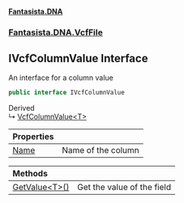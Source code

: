 #### [Fantasista.DNA](index.md 'index')
### [Fantasista.DNA.VcfFile](Fantasista.DNA.VcfFile.md 'Fantasista.DNA.VcfFile')

## IVcfColumnValue Interface

An interface for a column value

```csharp
public interface IVcfColumnValue
```

Derived  
&#8627; [VcfColumnValue&lt;T&gt;](Fantasista.DNA.VcfFile.VcfColumnValue_T_.md 'Fantasista.DNA.VcfFile.VcfColumnValue<T>')

| Properties | |
| :--- | :--- |
| [Name](Fantasista.DNA.VcfFile.IVcfColumnValue.Name.md 'Fantasista.DNA.VcfFile.IVcfColumnValue.Name') | Name of the column |

| Methods | |
| :--- | :--- |
| [GetValue&lt;T&gt;()](Fantasista.DNA.VcfFile.IVcfColumnValue.GetValue_T_().md 'Fantasista.DNA.VcfFile.IVcfColumnValue.GetValue<T>()') | Get the value of the field |
